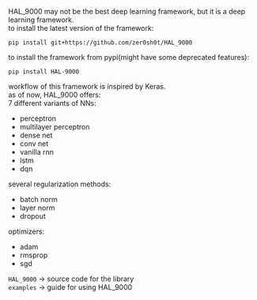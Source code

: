 HAL_9000 may not be the best deep learning framework, but it is a deep learning framework.  
to install the latest version of the framework:

    pip install git+https://github.com/zer0sh0t/HAL_9000

to install the framework from pypi(might have some deprecated features):

    pip install HAL-9000

workflow of this framework is inspired by Keras.  
as of now, HAL_9000 offers:  
7 different variants of NNs:

- perceptron
- multilayer perceptron
- dense net
- conv net
- vanilla rnn
- lstm
- dqn

several regularization methods:

- batch norm
- layer norm
- dropout

optimizers:

- adam
- rmsprop
- sgd
    
`HAL_9000` -> source code for the library  
`examples` -> guide for using HAL_9000
